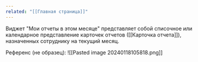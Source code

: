 ```yaml
---
related: "[[Главная страница]]"
---
```

Виджет "Мои отчеты в этом месяце" представляет собой списочное или календарное представление карточек отчетов ([[Карточка отчета]]), назначенных сотруднику на текущий месяц.

Референс (не образец):
![[Pasted image 20240118105818.png]]


